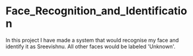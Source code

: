 # Face_Recognition_and_Identification
In this project I have made a system that would recognise my face and identify it as Sreevishnu. All other faces would be labeled 'Unknown'.
